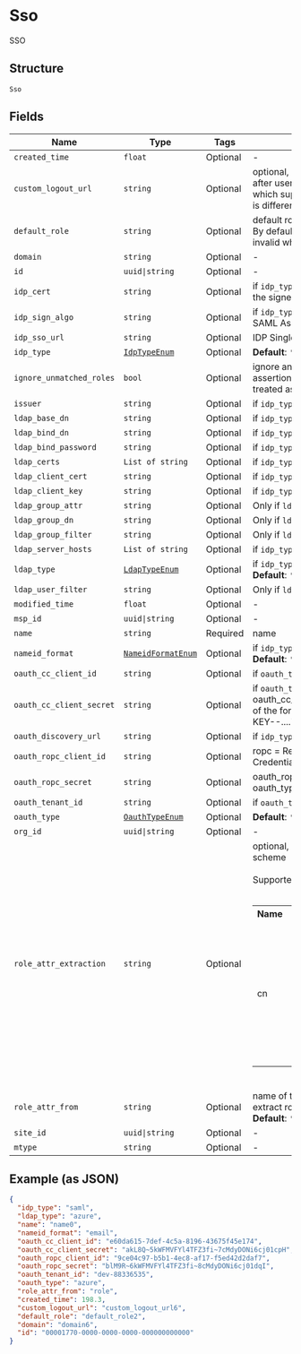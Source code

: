 
# Sso

SSO

## Structure

`Sso`

## Fields

| Name | Type | Tags | Description |
|  --- | --- | --- | --- |
| `created_time` | `float` | Optional | - |
| `custom_logout_url` | `string` | Optional | optional, a URL we will redirect the user after user logout from Mist (for some IdP which supports a custom logout URL that is different from SP-initiated SLO process) |
| `default_role` | `string` | Optional | default role to assign if there’s no match. By default, an assertion is treated as invalid when there’s no role matched |
| `domain` | `string` | Optional | - |
| `id` | `uuid\|string` | Optional | - |
| `idp_cert` | `string` | Optional | if `idp_type`==`saml`. IDP Cert (used to verify the signed response) |
| `idp_sign_algo` | `string` | Optional | if `idp_type`==`saml`. Signing algorithm for SAML Assertion |
| `idp_sso_url` | `string` | Optional | IDP Single-Sign-On URL |
| `idp_type` | [`IdpTypeEnum`](../../doc/models/idp-type-enum.md) | Optional | **Default**: `'saml'` |
| `ignore_unmatched_roles` | `bool` | Optional | ignore any unmatched roles provided in assertion. By default, an assertion is treated as invalid for any unmatched role |
| `issuer` | `string` | Optional | if `idp_type`==`saml`. IDP issuer URL |
| `ldap_base_dn` | `string` | Optional | if `idp_type`==`ldap` |
| `ldap_bind_dn` | `string` | Optional | if `idp_type`==`ldap` |
| `ldap_bind_password` | `string` | Optional | if `idp_type`==`ldap` |
| `ldap_certs` | `List of string` | Optional | if `idp_type`==`ldap` |
| `ldap_client_cert` | `string` | Optional | if `idp_type`==`ldap` |
| `ldap_client_key` | `string` | Optional | if `idp_type`==`ldap` |
| `ldap_group_attr` | `string` | Optional | Only if `ldap_type`==`custom` |
| `ldap_group_dn` | `string` | Optional | Only if `ldap_type`==`custom` |
| `ldap_group_filter` | `string` | Optional | Only if `ldap_type`==`custom` |
| `ldap_server_hosts` | `List of string` | Optional | if `idp_type`==`ldap` |
| `ldap_type` | [`LdapTypeEnum`](../../doc/models/ldap-type-enum.md) | Optional | if `idp_type`==`ldap`<br>**Default**: `'azure'` |
| `ldap_user_filter` | `string` | Optional | Only if `ldap_type`==`custom` |
| `modified_time` | `float` | Optional | - |
| `msp_id` | `uuid\|string` | Optional | - |
| `name` | `string` | Required | name |
| `nameid_format` | [`NameidFormatEnum`](../../doc/models/nameid-format-enum.md) | Optional | if `idp_type`==`saml`<br>**Default**: `'email'` |
| `oauth_cc_client_id` | `string` | Optional | if `oauth_type`==`okta`, Client Credentials |
| `oauth_cc_client_secret` | `string` | Optional | if `oauth_type`==`okta`, oauth_cc_client_secret is RSA private key, of the form "-----BEGIN RSA PRIVATE KEY--...." |
| `oauth_discovery_url` | `string` | Optional | if `idp_type`==`oauth` |
| `oauth_ropc_client_id` | `string` | Optional | ropc = Resource Owner Password Credentials |
| `oauth_ropc_secret` | `string` | Optional | oauth_ropc_client_secret can be empty if oauth_type is azure |
| `oauth_tenant_id` | `string` | Optional | if `oauth_type`==`okta`, oauth_tenant_id |
| `oauth_type` | [`OauthTypeEnum`](../../doc/models/oauth-type-enum.md) | Optional | **Default**: `'azure'` |
| `org_id` | `uuid\|string` | Optional | - |
| `role_attr_extraction` | `string` | Optional | optional, custom role attribute parsing scheme<br><br>Supported Role Parsing Schemes<br><br><table><tr><th>Name</th><th>Scheme</th></tr><tr><td>cn</td><td><ul><li>The expected role attribute format in SAML Assertion is “CN=cn,OU=ou1,OU=ou2,…”</li><li>CN (the key) is case insensitive and exactly 1 CN is expected (or the entire entry will be ignored)</li><li>E.g. if role attribute is “CN=cn,OU=ou1,OU=ou2” then parsed role value is “cn”</li></ul></td></tr></table><br> |
| `role_attr_from` | `string` | Optional | name of the attribute in SAML Assertion to extract role from<br>**Default**: `'role'` |
| `site_id` | `uuid\|string` | Optional | - |
| `mtype` | `string` | Optional | - |

## Example (as JSON)

```json
{
  "idp_type": "saml",
  "ldap_type": "azure",
  "name": "name0",
  "nameid_format": "email",
  "oauth_cc_client_id": "e60da615-7def-4c5a-8196-43675f45e174",
  "oauth_cc_client_secret": "akL8Q~5kWFMVFYl4TFZ3fi~7cMdyDONi6cj01cpH",
  "oauth_ropc_client_id": "9ce04c97-b5b1-4ec8-af17-f5ed42d2daf7",
  "oauth_ropc_secret": "blM9R~6kWFMVFYl4TFZ3fi~8cMdyDONi6cj01dqI",
  "oauth_tenant_id": "dev-88336535",
  "oauth_type": "azure",
  "role_attr_from": "role",
  "created_time": 198.3,
  "custom_logout_url": "custom_logout_url6",
  "default_role": "default_role2",
  "domain": "domain6",
  "id": "00001770-0000-0000-0000-000000000000"
}
```

